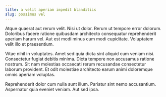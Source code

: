 ```yaml
---
title: a velit aperiam impedit blanditiis
slug: possimus vel
---
```


Atque quaerat aut rerum velit. Nisi ut dolor. Rerum ut tempore error dolorum. Doloribus facere ratione quibusdam architecto consequatur reprehenderit aperiam harum vel. Aut est modi minus cum modi cupiditate. Voluptatem velit illo et praesentium.

Vitae nihil in voluptates. Amet sed quia dicta sint aliquid cum veniam nisi. Consectetur fugiat debitis minima. Dicta tempore non accusamus ratione nostrum. Sit nam molestias occaecati rerum recusandae consectetur laborum provident. Et odit molestiae architecto earum animi doloremque omnis aperiam voluptas.

Reprehenderit dolor cum nulla sunt illum. Pariatur sint nemo accusantium. Aspernatur quia eveniet veniam. Aut sed ipsa.
